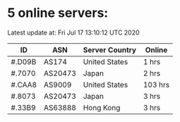 # 5 online servers:

Latest update at: Fri Jul 17 13:10:12 UTC 2020

| ID | ASN | Server Country | Online |
| -- | --- | -------------- | ------ |
| #.D09B | AS174 | United States | 1 hrs |
| #.7070 | AS20473 | Japan | 2 hrs |
| #.CAA8 | AS9009 | United States | 103 hrs |
| #.8073 | AS20473 | Japan | 3 hrs |
| #.33B9 | AS63888 | Hong Kong | 3 hrs |

